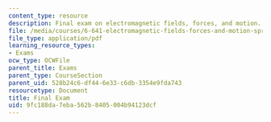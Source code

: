 ```yaml
---
content_type: resource
description: Final exam on electromagnetic fields, forces, and motion.
file: /media/courses/6-641-electromagnetic-fields-forces-and-motion-spring-2009/9fc188da7eba562b8405004b94123dcf_MIT6_641s09_exam2006.pdf
file_type: application/pdf
learning_resource_types:
- Exams
ocw_type: OCWFile
parent_title: Exams
parent_type: CourseSection
parent_uid: 528b24c6-df44-6e33-c6db-3354e9fda743
resourcetype: Document
title: Final Exam
uid: 9fc188da-7eba-562b-8405-004b94123dcf
---
```

